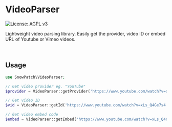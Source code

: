# VideoParser

[![License: AGPL v3](https://img.shields.io/badge/License-AGPL%20v3-blue.svg)](https://www.gnu.org/licenses/agpl-3.0)

Lightweight video parsing library. Easily get the provider, video ID or embed URL of Youtube or Vimeo videos.

<br/>

## Usage

```php
use SnowPatch\VideoParser;

// Get video provider eg. "YouTube"
$provider = VideoParser::getProvider('https://www.youtube.com/watch?v=xLs_Q4Ge7s4');

// Get video ID
$vid = VideoParser::getId('https://www.youtube.com/watch?v=xLs_Q4Ge7s4');

// Get video embed code
$embed = VideoParser::getEmbed('https://www.youtube.com/watch?v=xLs_Q4Ge7s4');
```
